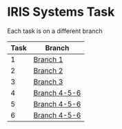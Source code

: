 # IRIS Systems Task

Each task is on a different branch


| Task | Branch |
| ------------- | ------------- |
| 1 | [Branch 1](https://github.com/vinayakj02/IRIS-Systems-Task/tree/task-1)  |
| 2 | [Branch 2](https://github.com/vinayakj02/IRIS-Systems-Task/tree/task-2) |
| 3 | [Branch 3](https://github.com/vinayakj02/IRIS-Systems-Task/tree/task-3) |
| 4 | [Branch 4-5-6](https://github.com/vinayakj02/IRIS-Systems-Task/tree/task-4-5-6) | 
| 5 | [Branch 4-5-6](https://github.com/vinayakj02/IRIS-Systems-Task/tree/task-4-5-6) | 
| 6 | [Branch 4-5-6](https://github.com/vinayakj02/IRIS-Systems-Task/tree/task-4-5-6) | 
